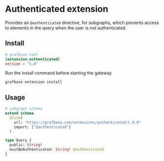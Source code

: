 # Authenticated extension

Provides an `@authenticated` directive, for subgraphs, which prevents access to elements in the query when the user is not authenticated.

## Install

```toml
# grafbase.toml
[extension.authenticated]
version = "1.0"
```

Run the install command before starting the gateway

```bash
grafbase extension install
```

## Usage

```graphql
# subgraph schema
extend schema
  @link(
    url: "https://grafbase.com/extensions/authenticated/1.0.0"
    import: ["@authenticated"]
  )

type Query {
  public: String!
  mustBeAuthenticated: String! @authenticated
}
```
